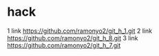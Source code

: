 # hack
1 link https://github.com/ramonyo2/git_h_1.git
2 link https://github.com/ramonyo2/git_h_8.git
3 link https://github.com/ramonyo2/git_h_7.git
